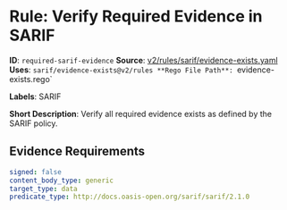 # Rule: Verify Required Evidence in SARIF

**ID**: `required-sarif-evidence`
**Source**: [v2/rules/sarif/evidence-exists.yaml](https://github.com/scribe-public/sample-policies/v2/rules/sarif/evidence-exists.yaml)
**Uses**: `sarif/evidence-exists@v2/rules
**Rego File Path**: `evidence-exists.rego`

**Labels**: SARIF

**Short Description**: Verify all required evidence exists as defined by the SARIF policy.

## Evidence Requirements

```yaml
signed: false
content_body_type: generic
target_type: data
predicate_type: http://docs.oasis-open.org/sarif/sarif/2.1.0
```
